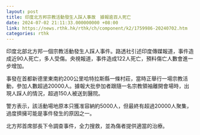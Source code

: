 ```yaml
---
layout: post
title: 印度北方邦宗教活動發生人踩人事故　據報逾百人死亡
date: 2024-07-02 21:11:33.000000000 +08:00
link: https://news.rthk.hk/rthk/ch/component/k2/1759986-20240702.htm
categories: rthk
---
```


印度北部北方邦一個宗教活動發生人踩人事件。路透社引述印度傳媒報道，事件造成近90人死亡，多人受傷。央視報道，事件造成122人死亡，預料傷亡人數會進一步增加。

事發在首都新德里東南約200公里哈特拉斯縣一條村莊，當時正舉行一場宗教活動，參加人數超過20000人。據報大批參加者跟隨一名宗教領袖離開會場時，出現人踩人的情況，超過150人被送到醫院。

警方表示，該活動場地原本只獲准容納約5000人，但最終有超過20000人聚集，過度擠擁可能是事件發生的原因之一。

北方邦首席部長下令調查事件，全力搜救，並為傷者提供適當的治療。
